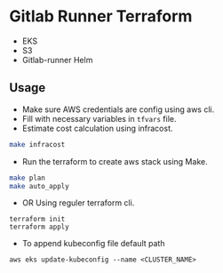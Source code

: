 # Gitlab Runner Terraform    

* EKS
* S3
* Gitlab-runner Helm

## Usage

* Make sure AWS credentials are config using aws cli.
* Fill with necessary variables in `tfvars` file.
* Estimate cost calculation using infracost.
```sh
make infracost
```
* Run the terraform to create aws stack using Make.
```sh
make plan
make auto_apply
```
* OR Using reguler terraform cli.
```
terraform init
terraform apply
```

* To append kubeconfig file default path
```
aws eks update-kubeconfig --name <CLUSTER_NAME>
```
